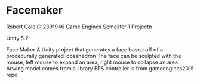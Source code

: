 # Facemaker
Robert Cole
C12391946
Game Engines Semester 1 Projectn

Unity 5.2

Face Maker
A Unity project that generates a face based off of a procedurally generated icosahedron
The face can be sculpted with the mouse, left mouse to expand an area, right mouse to collapse an area.
Arwing model comes from a library
FPS controller is from gameengines2015 repo
